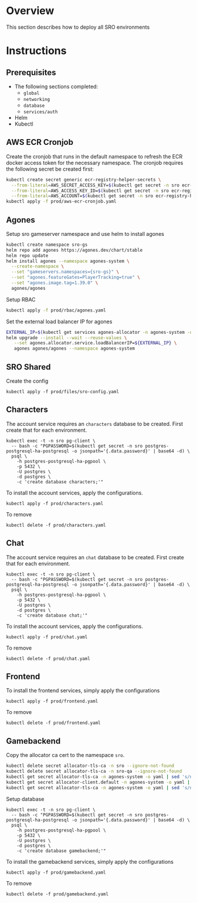 # Overview
This section describes how to deploy all SRO environments

# Instructions
## Prerequisites
* The following sections completed:
  * `global`
  * `networking`
  * `database`
  * `services/auth`
* Helm
* Kubectl

## AWS ECR Cronjob
Create the cronjob that runs in the default namespace to refresh the ECR docker access token for the necessary namespace.
The cronjob requires the following secret be created first:
```bash
kubectl create secret generic ecr-registry-helper-secrets \
  --from-literal=AWS_SECRET_ACCESS_KEY=$(kubectl get secret -n sro ecr-registry-helper-secrets -o jsonpath="{.data.AWS_SECRET_ACCESS_KEY}" | base64 -d)\
  --from-literal=AWS_ACCESS_KEY_ID=$(kubectl get secret -n sro ecr-registry-helper-secrets -o jsonpath="{.data.AWS_ACCESS_KEY_ID}" | base64 -d)\
  --from-literal=AWS_ACCOUNT=$(kubectl get secret -n sro ecr-registry-helper-secrets -o jsonpath="{.data.AWS_ACCOUNT}" | base64 -d)
kubectl apply -f prod/aws-ecr-cronjob.yaml
```

## Agones
Setup sro gameserver namespace and use helm to install agones
```bash
kubectl create namespace sro-gs
helm repo add agones https://agones.dev/chart/stable
helm repo update
helm install agones --namespace agones-system \
  --create-namespace \
  --set "gameservers.namespaces={sro-gs}" \
  --set "agones.featureGates=PlayerTracking=true" \
  --set "agones.image.tag=1.39.0" \
  agones/agones
```

Setup RBAC
```bash
kubectl apply -f prod/rbac/agones.yaml
```

Set the external load balancer IP for agones
```bash
EXTERNAL_IP=$(kubectl get services agones-allocator -n agones-system -o jsonpath='{.status.loadBalancer.ingress[0].ip}')
helm upgrade --install --wait --reuse-values \
   --set agones.allocator.service.loadBalancerIP=${EXTERNAL_IP} \
   agones agones/agones --namespace agones-system
```

## SRO Shared
Create the config
```
kubectl apply -f prod/files/sro-config.yaml
```

## Characters 
The account service requires an `characters` database to be created. First create that for each environment.
```
kubectl exec -t -n sro pg-client \
  -- bash -c "PGPASSWORD=$(kubectl get secret -n sro postgres-postgresql-ha-postgresql -o jsonpath='{.data.password}' | base64 -d) \
  psql \
    -h postgres-postgresql-ha-pgpool \
    -p 5432 \
    -U postgres \
    -d postgres \
    -c 'create database characters;'"
```

To install the account services, apply the configurations. 
```
kubectl apply -f prod/characters.yaml
```

To remove
```
kubectl delete -f prod/characters.yaml
```

## Chat 
The account service requires an `chat` database to be created. First create that for each environment.
```
kubectl exec -t -n sro pg-client \
  -- bash -c "PGPASSWORD=$(kubectl get secret -n sro postgres-postgresql-ha-postgresql -o jsonpath='{.data.password}' | base64 -d) \
  psql \
    -h postgres-postgresql-ha-pgpool \
    -p 5432 \
    -U postgres \
    -d postgres \
    -c 'create database chat;'"
```

To install the account services, apply the configurations. 
```
kubectl apply -f prod/chat.yaml
```

To remove
```
kubectl delete -f prod/chat.yaml
```

## Frontend
To install the frontend services, simply apply the configurations
```
kubectl apply -f prod/frontend.yaml
```

To remove
```
kubectl delete -f prod/frontend.yaml
```

## Gamebackend
Copy the allocator ca cert to the namespace `sro`.
```bash
kubectl delete secret allocator-tls-ca -n sro --ignore-not-found
kubectl delete secret allocator-tls-ca -n sro-qa --ignore-not-found
kubectl get secret allocator-tls-ca -n agones-system -o yaml | sed 's/namespace: .*/namespace: sro/' | kubectl apply -f -
kubectl get secret allocator-client.default -n agones-system -o yaml | sed 's/namespace: .*/namespace: sro/' | kubectl apply -f -
kubectl get secret allocator-tls-ca -n agones-system -o yaml | sed 's/namespace: .*/namespace: sro-qa/' | kubectl apply -f -
```
Setup database
```
kubectl exec -t -n sro pg-client \
  -- bash -c "PGPASSWORD=$(kubectl get secret -n sro postgres-postgresql-ha-postgresql -o jsonpath='{.data.password}' | base64 -d) \
  psql \
    -h postgres-postgresql-ha-pgpool \
    -p 5432 \
    -U postgres \
    -d postgres \
    -c 'create database gamebackend;'"
```

To install the gamebackend services, simply apply the configurations
```
kubectl apply -f prod/gamebackend.yaml
```

To remove
```
kubectl delete -f prod/gamebackend.yaml
```
